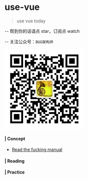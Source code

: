 # use-vue
> use vue today

-- 帮到你的话请点 star，订阅点 watch

-- 关注公众号：`BUG架构师`

![qrcode_for_gh_af1aba27830a_258](assets/qrcode_for_gh_af1aba27830a_258.jpg)

#### | Concept

- [Read the fucking manual](https://www.yuque.com/books/share/17d76714-17c7-4e84-8918-e3417bcc3e50?#)

#### | Reading



#### | Practice

